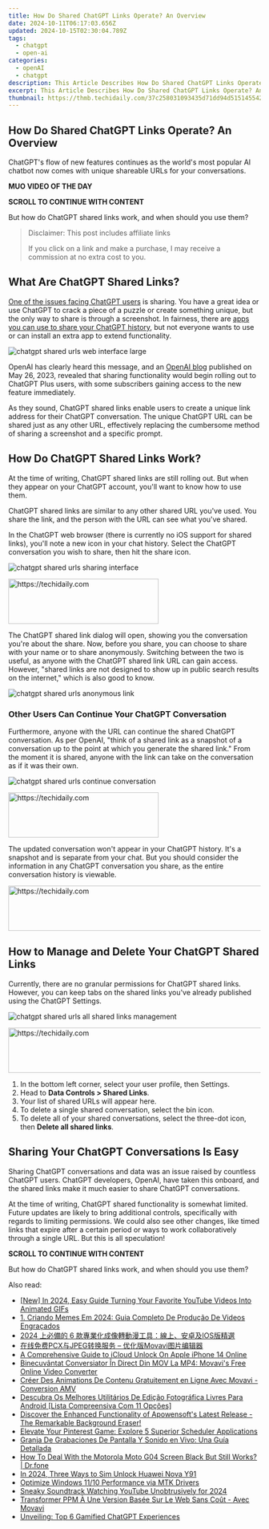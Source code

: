 ```yaml
---
title: How Do Shared ChatGPT Links Operate? An Overview
date: 2024-10-11T06:17:03.656Z
updated: 2024-10-15T02:30:04.789Z
tags:
  - chatgpt
  - open-ai
categories:
  - openAI
  - chatgpt
description: This Article Describes How Do Shared ChatGPT Links Operate? An Overview
excerpt: This Article Describes How Do Shared ChatGPT Links Operate? An Overview
thumbnail: https://thmb.techidaily.com/37c258031093435d71dd94d5151455426579049284afd82c0786b6e3dd815a4b.jpg
---
```


## How Do Shared ChatGPT Links Operate? An Overview

 ChatGPT's flow of new features continues as the world's most popular AI chatbot now comes with unique shareable URLs for your conversations.

**MUO VIDEO OF THE DAY**

**SCROLL TO CONTINUE WITH CONTENT**

 But how do ChatGPT shared links work, and when should you use them?

>  Disclaimer: This post includes affiliate links
>
>  If you click on a link and make a purchase, I may receive a commission at no extra cost to you.
>

## What Are ChatGPT Shared Links?

[One of the issues facing ChatGPT users](https://www.makeuseof.com/openai-chatgpt-biggest-probelms/) is sharing. You have a great idea or use ChatGPT to crack a piece of a puzzle or create something unique, but the only way to share is through a screenshot. In fairness, there are [apps you can use to share your ChatGPT history](https://www.makeuseof.com/apps-extensions-export-share-chatgpt-history/), but not everyone wants to use or can install an extra app to extend functionality.

![chatgpt shared urls web interface large](https://static1.makeuseofimages.com/wordpress/wp-content/uploads/2023/05/chatgpt-shared-urls-web-interface-large.jpg)

 OpenAI has clearly heard this message, and an [OpenAI blog](https://help.openai.com/en/articles/7925741-chatgpt-shared-links-faq) published on May 26, 2023, revealed that sharing functionality would begin rolling out to ChatGPT Plus users, with some subscribers gaining access to the new feature immediately.

 As they sound, ChatGPT shared links enable users to create a unique link address for their ChatGPT conversation. The unique ChatGPT URL can be shared just as any other URL, effectively replacing the cumbersome method of sharing a screenshot and a specific prompt.

## How Do ChatGPT Shared Links Work?

 At the time of writing, ChatGPT shared links are still rolling out. But when they appear on your ChatGPT account, you'll want to know how to use them.

 ChatGPT shared links are similar to any other shared URL you've used. You share the link, and the person with the URL can see what you've shared.

 In the ChatGPT web browser (there is currently no iOS support for shared links), you'll note a new icon in your chat history. Select the ChatGPT conversation you wish to share, then hit the share icon.

![chatgpt shared urls sharing interface](https://static1.makeuseofimages.com/wordpress/wp-content/uploads/2023/05/chatgpt-shared-urls-sharing-interface.jpg)

<!-- affiliate ads begin -->
<a href="https://aligracehair.sjv.io/c/5597632/1896505/19272" target="_top" id="1896505">
  <img src="//a.impactradius-go.com/display-ad/19272-1896505" border="0" alt="https://techidaily.com" width="300" height="90"/>
</a>
<img height="0" width="0" src="https://aligracehair.sjv.io/i/5597632/1896505/19272" style="position:absolute;visibility:hidden;" border="0" />
<!-- affiliate ads end -->

 The ChatGPT shared link dialog will open, showing you the conversation you're about the share. Now, before you share, you can choose to share with your name or to share anonymously. Switching between the two is useful, as anyone with the ChatGPT shared link URL can gain access. However, "shared links are not designed to show up in public search results on the internet," which is also good to know.

![chatgpt shared urls anonymous link](https://static1.makeuseofimages.com/wordpress/wp-content/uploads/2023/05/chatgpt-shared-urls-anonymous-link.jpg)

### Other Users Can Continue Your ChatGPT Conversation

 Furthermore, anyone with the URL can continue the shared ChatGPT conversation. As per OpenAI, "think of a shared link as a snapshot of a conversation up to the point at which you generate the shared link." From the moment it is shared, anyone with the link can take on the conversation as if it was their own.

![chatgpt shared urls continue conversation](https://static1.makeuseofimages.com/wordpress/wp-content/uploads/2023/05/chatgpt-shared-urls-continue-conversation.jpg)

<!-- affiliate ads begin -->
<a href="https://aligracehair.sjv.io/c/5597632/1918661/19272" target="_top" id="1918661">
  <img src="//a.impactradius-go.com/display-ad/19272-1918661" border="0" alt="https://techidaily.com" width="300" height="90"/>
</a>
<img height="0" width="0" src="https://aligracehair.sjv.io/i/5597632/1918661/19272" style="position:absolute;visibility:hidden;" border="0" />
<!-- affiliate ads end -->

 The updated conversation won't appear in your ChatGPT history. It's a snapshot and is separate from your chat. But you should consider the information in any ChatGPT conversation you share, as the entire conversation history is viewable.

<!-- affiliate ads begin -->
<a href="https://appsumo.8odi.net/c/5597632/2151866/7443" target="_top" id="2151866">
  <img src="//a.impactradius-go.com/display-ad/7443-2151866" border="0" alt="https://techidaily.com" width="728" height="90"/>
</a>
<img height="0" width="0" src="https://appsumo.8odi.net/i/5597632/2151866/7443" style="position:absolute;visibility:hidden;" border="0" />
<!-- affiliate ads end -->

## How to Manage and Delete Your ChatGPT Shared Links

 Currently, there are no granular permissions for ChatGPT shared links. However, you can keep tabs on the shared links you've already published using the ChatGPT Settings.

![chatgpt shared urls all shared links management](https://static1.makeuseofimages.com/wordpress/wp-content/uploads/2023/05/chatgpt-shared-urls-all-shared-links-management.jpg)

<!-- affiliate ads begin -->
<a href="https://imp.i357552.net/c/5597632/999558/11832" target="_top" id="999558">
  <img src="//a.impactradius-go.com/display-ad/11832-999558" border="0" alt="https://techidaily.com" width="728" height="90"/>
</a>
<img height="0" width="0" src="https://imp.i357552.net/i/5597632/999558/11832" style="position:absolute;visibility:hidden;" border="0" />
<!-- affiliate ads end -->

1. In the bottom left corner, select your user profile, then Settings.
2. Head to **Data Controls > Shared Links**.
3. Your list of shared URLs will appear here.
4. To delete a single shared conversation, select the bin icon.
5. To delete all of your shared conversations, select the three-dot icon, then **Delete all shared links**.

## Sharing Your ChatGPT Conversations Is Easy

 Sharing ChatGPT conversations and data was an issue raised by countless ChatGPT users. ChatGPT developers, OpenAI, have taken this onboard, and the shared links make it much easier to share ChatGPT conversations.

 At the time of writing, ChatGPT shared functionality is somewhat limited. Future updates are likely to bring additional controls, specifically with regards to limiting permissions. We could also see other changes, like timed links that expire after a certain period or ways to work collaboratively through a single URL. But this is all speculation!

**SCROLL TO CONTINUE WITH CONTENT**

 But how do ChatGPT shared links work, and when should you use them?

<ins class="adsbygoogle"
     style="display:block"
     data-ad-format="autorelaxed"
     data-ad-client="ca-pub-7571918770474297"
     data-ad-slot="1223367746"></ins>

<ins class="adsbygoogle"
     style="display:block"
     data-ad-client="ca-pub-7571918770474297"
     data-ad-slot="8358498916"
     data-ad-format="auto"
     data-full-width-responsive="true"></ins>

<span class="atpl-alsoreadstyle">Also read:</span>
<div><ul>
<li><a href="https://facebook-video-footage.techidaily.com/new-in-2024-easy-guide-turning-your-favorite-youtube-videos-into-animated-gifs/"><u>[New] In 2024, Easy Guide Turning Your Favorite YouTube Videos Into Animated GIFs</u></a></li>
<li><a href="https://tech-savvy.techidaily.com/1-criando-memes-em-2024-guia-completo-de-producao-de-videos-engracados/"><u>1. Criando Memes Em 2024: Guia Completo De Produção De Videos Engraçados</u></a></li>
<li><a href="https://tech-savvy.techidaily.com/2024-6-ios/"><u>2024 上必備的 6 款專業化成像轉動漫工具：線上、安卓及IOS版精選</u></a></li>
<li><a href="https://tech-savvy.techidaily.com/1726226600042-pcxjpeg-movavi/"><u>在线免费PCX与JPEG转换服务 – 优化版Movavi图片编辑器</u></a></li>
<li><a href="https://activate-lock.techidaily.com/a-comprehensive-guide-to-icloud-unlock-on-apple-iphone-14-online-by-drfone-ios/"><u>A Comprehensive Guide to iCloud Unlock On Apple iPhone 14 Online</u></a></li>
<li><a href="https://tech-savvy.techidaily.com/binecuvantat-conversiator-in-direct-din-mov-la-mp4-movavis-free-online-video-converter/"><u>Binecuvântat Conversiator În Direct Din MOV La MP4: Movavi's Free Online Video Converter</u></a></li>
<li><a href="https://tech-savvy.techidaily.com/creer-des-animations-de-contenu-gratuitement-en-ligne-avec-movavi-conversion-amv/"><u>Créer Des Animations De Contenu Gratuitement en Ligne Avec Movavi - Conversion AMV</u></a></li>
<li><a href="https://tech-savvy.techidaily.com/descubra-os-melhores-utilitarios-de-edicao-fotografica-livres-para-android-lista-compreensiva-com-11-opcoes/"><u>Descubra Os Melhores Utilitários De Edição Fotográfica Livres Para Android [Lista Compreensiva Com 11 Opções]</u></a></li>
<li><a href="https://discover-fantastic.techidaily.com/discover-the-enhanced-functionality-of-apowensofts-latest-release-the-remarkable-background-eraser/"><u>Discover the Enhanced Functionality of Apowensoft's Latest Release - The Remarkable Background Eraser!</u></a></li>
<li><a href="https://techno-recovery.techidaily.com/elevate-your-pinterest-game-explore-5-superior-scheduler-applications/"><u>Elevate Your Pinterest Game: Explore 5 Superior Scheduler Applications</u></a></li>
<li><a href="https://tech-savvy.techidaily.com/granja-de-grabaciones-de-pantalla-y-sonido-en-vivo-una-guia-detallada/"><u>Granja De Grabaciones De Pantalla Y Sonido en Vivo: Una Guía Detallada</u></a></li>
<li><a href="https://change-location.techidaily.com/how-to-deal-with-the-motorola-moto-g04-screen-black-but-still-works-drfone-by-drfone-fix-android-problems-fix-android-problems/"><u>How To Deal With the Motorola Moto G04 Screen Black But Still Works? | Dr.fone</u></a></li>
<li><a href="https://sim-unlock.techidaily.com/in-2024-three-ways-to-sim-unlock-huawei-nova-y91-by-drfone-android/"><u>In 2024, Three Ways to Sim Unlock Huawei Nova Y91</u></a></li>
<li><a href="https://driver-install.techidaily.com/optimize-windows-1110-performance-via-mtk-drivers/"><u>Optimize Windows 11/10 Performance via MTK Drivers</u></a></li>
<li><a href="https://facebook-record-videos.techidaily.com/sneaky-soundtrack-watching-youtube-unobtrusively-for-2024/"><u>Sneaky Soundtrack Watching YouTube Unobtrusively for 2024</u></a></li>
<li><a href="https://tech-savvy.techidaily.com/transformer-ppm-a-une-version-basee-sur-le-web-sans-cout-avec-movavi/"><u>Transformer PPM À Une Version Basée Sur Le Web Sans Coût - Avec Movavi</u></a></li>
<li><a href="https://games-able.techidaily.com/1719161014715-unveiling-top-6-gamified-chatgpt-experiences/"><u>Unveiling: Top 6 Gamified ChatGPT Experiences</u></a></li>
</ul></div>

